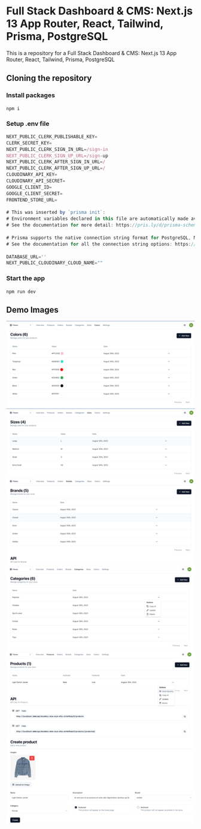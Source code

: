 # Full Stack Dashboard & CMS: Next.js 13 App Router, React, Tailwind, Prisma, PostgreSQL

This is a repository for a Full Stack Dashboard & CMS: Next.js 13 App Router, React, Tailwind, Prisma, PostgreSQL

## Cloning the repository

### Install packages

```shell
npm i
```

### Setup .env file


```js
NEXT_PUBLIC_CLERK_PUBLISHABLE_KEY=
CLERK_SECRET_KEY=
NEXT_PUBLIC_CLERK_SIGN_IN_URL=/sign-in
NEXT_PUBLIC_CLERK_SIGN_UP_URL=/sign-up
NEXT_PUBLIC_CLERK_AFTER_SIGN_IN_URL=/
NEXT_PUBLIC_CLERK_AFTER_SIGN_UP_URL=/
CLOUDINARY_API_KEY=
CLOUDINARY_API_SECRET=
GOOGLE_CLIENT_ID=
GOOGLE_CLIENT_SECRET=
FRONTEND_STORE_URL=

# This was inserted by `prisma init`:
# Environment variables declared in this file are automatically made available to Prisma.
# See the documentation for more detail: https://pris.ly/d/prisma-schema#accessing-environment-variables-from-the-schema

# Prisma supports the native connection string format for PostgreSQL, MySQL, SQLite, SQL Server, MongoDB and CockroachDB.
# See the documentation for all the connection string options: https://pris.ly/d/connection-strings

DATABASE_URL=''
NEXT_PUBLIC_CLOUDINARY_CLOUD_NAME=""
```

### Start the app

```shell
npm run dev
```

## Demo Images

![colors](/docs/images/colours.png)
![sizes](/docs/images/sizes.png)
![brands](/docs/images/brands.png)
![categories](/docs/images/categories.png)
![products](/docs/images/products.png)
![create product](/docs/images/create-product.png)